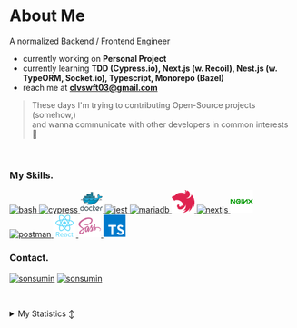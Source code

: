 # About Me

A normalized Backend / Frontend Engineer

- currently working on **Personal Project**
- currently learning **TDD (Cypress.io), Next.js (w. Recoil), Nest.js (w. TypeORM, Socket.io), Typescript, Monorepo (Bazel)**
- reach me at **clvswft03@gmail.com**

> These days I'm trying to contributing Open-Source projects (somehow,)\
> and wanna communicate with other developers in common interests 💬

&nbsp;

<h3 align="left">My Skills.</h3>
<p align="left"> <a href="https://www.gnu.org/software/bash/" target="_blank" rel="noreferrer"> <img src="https://www.vectorlogo.zone/logos/gnu_bash/gnu_bash-icon.svg" alt="bash" width="40" height="40"/> </a> <a href="https://www.cypress.io" target="_blank" rel="noreferrer"> <img src="https://raw.githubusercontent.com/simple-icons/simple-icons/6e46ec1fc23b60c8fd0d2f2ff46db82e16dbd75f/icons/cypress.svg" alt="cypress" width="40" height="40"/> </a> <a href="https://www.docker.com/" target="_blank" rel="noreferrer"> <img src="https://raw.githubusercontent.com/devicons/devicon/master/icons/docker/docker-original-wordmark.svg" alt="docker" width="40" height="40"/> </a> <a href="https://jestjs.io" target="_blank" rel="noreferrer"> <img src="https://www.vectorlogo.zone/logos/jestjsio/jestjsio-icon.svg" alt="jest" width="40" height="40"/> </a> <a href="https://mariadb.org/" target="_blank" rel="noreferrer"> <img src="https://www.vectorlogo.zone/logos/mariadb/mariadb-icon.svg" alt="mariadb" width="40" height="40"/> </a> <a href="https://nestjs.com/" target="_blank" rel="noreferrer"> <img src="https://raw.githubusercontent.com/devicons/devicon/master/icons/nestjs/nestjs-plain.svg" alt="nestjs" width="40" height="40"/> </a> <a href="https://nextjs.org/" target="_blank" rel="noreferrer"> <img src="https://cdn.worldvectorlogo.com/logos/nextjs-2.svg" alt="nextjs" width="40" height="40"/> </a> <a href="https://www.nginx.com" target="_blank" rel="noreferrer"> <img src="https://raw.githubusercontent.com/devicons/devicon/master/icons/nginx/nginx-original.svg" alt="nginx" width="40" height="40"/> </a> <a href="https://postman.com" target="_blank" rel="noreferrer"> <img src="https://www.vectorlogo.zone/logos/getpostman/getpostman-icon.svg" alt="postman" width="40" height="40"/> </a> <a href="https://reactjs.org/" target="_blank" rel="noreferrer"> <img src="https://raw.githubusercontent.com/devicons/devicon/master/icons/react/react-original-wordmark.svg" alt="react" width="40" height="40"/> </a> <a href="https://sass-lang.com" target="_blank" rel="noreferrer"> <img src="https://raw.githubusercontent.com/devicons/devicon/master/icons/sass/sass-original.svg" alt="sass" width="40" height="40"/> </a> <a href="https://www.typescriptlang.org/" target="_blank" rel="noreferrer"> <img src="https://raw.githubusercontent.com/devicons/devicon/master/icons/typescript/typescript-original.svg" alt="typescript" width="40" height="40"/> </a> </p>

<h3 align="left">Contact.</h3>
<p align="left"> <a href="https://linkedin.com/in/sonsumin" target="blank"><img align="center" src="https://raw.githubusercontent.com/rahuldkjain/github-profile-readme-generator/master/src/images/icons/Social/github.svg" alt="sonsumin" height="30" width="40" /></a> <a href="https://linkedin.com/in/sonsumin" target="blank"><img align="center" src="https://raw.githubusercontent.com/rahuldkjain/github-profile-readme-generator/master/src/images/icons/Social/linked-in-alt.svg" alt="sonsumin" height="30" width="40" /></a>
</p>

&nbsp;

<details>
 <summary>My Statistics ↕️</summary>

<!--START_SECTION:waka-->
![Code Time](http://img.shields.io/badge/Code%20Time-1%2C857%20hrs%2046%20mins-blue)

![Profile Views](http://img.shields.io/badge/Profile%20Views-0-blue)

**🐱 My GitHub Data** 

> 📦 12.9 MB Used in GitHub's Storage 
 > 
> 🏆 367 Contributions in the Year 2024
 > 
> 💼 Opted to Hire
 > 
> 📜 548 Public Repositories 
 > 
> 🔑 154 Private Repositories 
 > 
**I'm a Night 🦉** 

```text
🌞 Morning                3483 commits        ██░░░░░░░░░░░░░░░░░░░░░░░   07.41 % 
🌆 Daytime                16680 commits       █████████░░░░░░░░░░░░░░░░   35.47 % 
🌃 Evening                17475 commits       █████████░░░░░░░░░░░░░░░░   37.16 % 
🌙 Night                  9388 commits        █████░░░░░░░░░░░░░░░░░░░░   19.96 % 
```
📅 **I'm Most Productive on Monday** 

```text
Monday                   8645 commits        █████░░░░░░░░░░░░░░░░░░░░   18.38 % 
Tuesday                  8032 commits        ████░░░░░░░░░░░░░░░░░░░░░   17.08 % 
Wednesday                7034 commits        ████░░░░░░░░░░░░░░░░░░░░░   14.96 % 
Thursday                 7132 commits        ████░░░░░░░░░░░░░░░░░░░░░   15.17 % 
Friday                   7171 commits        ████░░░░░░░░░░░░░░░░░░░░░   15.25 % 
Saturday                 4177 commits        ██░░░░░░░░░░░░░░░░░░░░░░░   08.88 % 
Sunday                   4835 commits        ███░░░░░░░░░░░░░░░░░░░░░░   10.28 % 
```


📊 **This Week I Spent My Time On** 

```text
🕑︎ Time Zone: Asia/Seoul

💬 Programming Languages: 
PowerShell               6 hrs 48 mins       ████████░░░░░░░░░░░░░░░░░   33.50 % 
JSON                     4 hrs 15 mins       █████░░░░░░░░░░░░░░░░░░░░   20.93 % 
Python                   2 hrs 45 mins       ███░░░░░░░░░░░░░░░░░░░░░░   13.58 % 
TOML                     2 hrs 23 mins       ███░░░░░░░░░░░░░░░░░░░░░░   11.77 % 
YAML                     1 hr 40 mins        ██░░░░░░░░░░░░░░░░░░░░░░░   08.20 % 

🔥 Editors: 
VS Code                  16 hrs 57 mins      █████████████████████░░░░   83.32 % 
Neovim                   3 hrs 23 mins       ████░░░░░░░░░░░░░░░░░░░░░   16.68 % 

💻 Operating System: 
Windows                  20 hrs 20 mins      █████████████████████████   100.00 % 
```

**I Mostly Code in TypeScript** 

```text
Python                   27 repos            █████░░░░░░░░░░░░░░░░░░░░   19.15 % 
Shell                    13 repos            ██░░░░░░░░░░░░░░░░░░░░░░░   09.22 % 
Nix                      6 repos             █░░░░░░░░░░░░░░░░░░░░░░░░   04.26 % 
Lua                      2 repos             ░░░░░░░░░░░░░░░░░░░░░░░░░   01.42 % 
AutoHotkey               1 repo              ░░░░░░░░░░░░░░░░░░░░░░░░░   00.71 % 
```



**Timeline**

![Lines of Code chart](https://raw.githubusercontent.com/testfailed/testfailed/main/assets/bar_graph.png)


 Last Updated on 19/06/2024 20:43:50 UTC
<!--END_SECTION:waka-->
</details>
